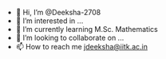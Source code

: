 - 👋 Hi, I’m @Deeksha-2708
- 👀 I’m interested in ...
- 🌱 I’m currently learning M.Sc. Mathematics
- 💞️ I’m looking to collaborate on ...
- 📫 How to reach me jdeeksha@iitk.ac.in

<!---
Deeksha-2708/Deeksha-2708 is a ✨ special ✨ repository because its `README.md` (this file) appears on your GitHub profile.
You can click the Preview link to take a look at your changes.
--->
